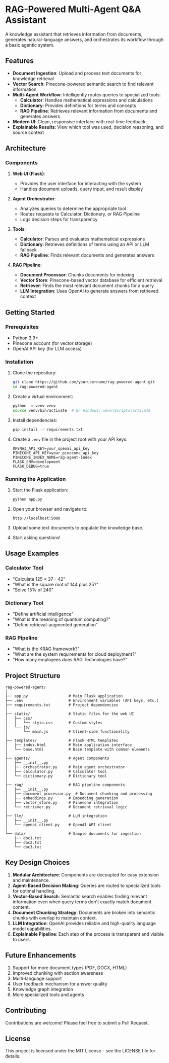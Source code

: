 # RAG-Powered Multi-Agent Q&A Assistant

A knowledge assistant that retrieves information from documents, generates natural-language answers, and orchestrates its workflow through a basic agentic system.

## Features

- **Document Ingestion**: Upload and process text documents for knowledge retrieval
- **Vector Search**: Pinecone-powered semantic search to find relevant information
- **Multi-Agent Workflow**: Intelligently routes queries to specialized tools:
  - **Calculator**: Handles mathematical expressions and calculations
  - **Dictionary**: Provides definitions for terms and concepts
  - **RAG Pipeline**: Retrieves relevant information from documents and generates answers
- **Modern UI**: Clean, responsive interface with real-time feedback
- **Explainable Results**: View which tool was used, decision reasoning, and source context

## Architecture

### Components

1. **Web UI (Flask)**: 
   - Provides the user interface for interacting with the system
   - Handles document uploads, query input, and result display

2. **Agent Orchestrator**:
   - Analyzes queries to determine the appropriate tool
   - Routes requests to Calculator, Dictionary, or RAG Pipeline
   - Logs decision steps for transparency

3. **Tools**:
   - **Calculator**: Parses and evaluates mathematical expressions
   - **Dictionary**: Retrieves definitions of terms using an API or LLM fallback
   - **RAG Pipeline**: Finds relevant documents and generates answers

4. **RAG Pipeline**:
   - **Document Processor**: Chunks documents for indexing
   - **Vector Store**: Pinecone-based vector database for efficient retrieval
   - **Retriever**: Finds the most relevant document chunks for a query
   - **LLM Integration**: Uses OpenAI to generate answers from retrieved context

## Getting Started

### Prerequisites

- Python 3.9+
- Pinecone account (for vector storage)
- OpenAI API key (for LLM access)

### Installation

1. Clone the repository:
   ```bash
   git clone https://github.com/yourusername/rag-powered-agent.git
   cd rag-powered-agent
   ```

2. Create a virtual environment:
   ```bash
   python -m venv venv
   source venv/bin/activate  # On Windows: venv\Scripts\activate
   ```

3. Install dependencies:
   ```bash
   pip install -r requirements.txt
   ```

4. Create a `.env` file in the project root with your API keys:
   ```
   OPENAI_API_KEY=your_openai_api_key
   PINECONE_API_KEY=your_pinecone_api_key
   PINECONE_INDEX_NAME=rag-agent-index
   FLASK_ENV=development
   FLASK_DEBUG=true
   ```

### Running the Application

1. Start the Flask application:
   ```bash
   python app.py
   ```

2. Open your browser and navigate to:
   ```
   http://localhost:5000
   ```

3. Upload some text documents to populate the knowledge base.

4. Start asking questions!

## Usage Examples

### Calculator Tool
- "Calculate 125 * 37 - 42"
- "What is the square root of 144 plus 25?"
- "Solve 15% of 240"

### Dictionary Tool
- "Define artificial intelligence"
- "What is the meaning of quantum computing?"
- "Define retrieval-augmented generation"

### RAG Pipeline
- "What is the KRAG framework?"
- "What are the system requirements for cloud deployment?"
- "How many employees does RAG Technologies have?"

## Project Structure

```
rag-powered-agent/
│
├── app.py                  # Main Flask application
├── .env                    # Environment variables (API keys, etc.)
├── requirements.txt        # Project dependencies
│
├── static/                 # Static files for the web UI
│   ├── css/
│   │   └── style.css       # Custom styles
│   └── js/
│       └── main.js         # Client-side functionality
│
├── templates/              # Flask HTML templates
│   ├── index.html          # Main application interface
│   └── base.html           # Base template with common elements
│
├── agents/                 # Agent components
│   ├── __init__.py
│   ├── orchestrator.py     # Main agent orchestrator
│   ├── calculator.py       # Calculator tool
│   └── dictionary.py       # Dictionary tool
│
├── rag/                    # RAG pipeline components
│   ├── __init__.py
│   ├── document_processor.py  # Document chunking and processing
│   ├── embeddings.py       # Embedding generation
│   ├── vector_store.py     # Pinecone integration
│   └── retriever.py        # Document retrieval logic
│
├── llm/                    # LLM integration
│   ├── __init__.py
│   └── openai_client.py    # OpenAI API client
│
└── data/                   # Sample documents for ingestion
    ├── doc1.txt
    ├── doc2.txt
    └── doc3.txt
```

## Key Design Choices

1. **Modular Architecture**: Components are decoupled for easy extension and maintenance.
2. **Agent-Based Decision Making**: Queries are routed to specialized tools for optimal handling.
3. **Vector-Based Search**: Semantic search enables finding relevant information even when query terms don't exactly match document content.
4. **Document Chunking Strategy**: Documents are broken into semantic chunks with overlap to maintain context.
5. **LLM Integration**: OpenAI provides reliable and high-quality language model capabilities.
6. **Explainable Pipeline**: Each step of the process is transparent and visible to users.

## Future Enhancements

1. Support for more document types (PDF, DOCX, HTML)
2. Improved chunking with section awareness
3. Multi-language support
4. User feedback mechanism for answer quality
5. Knowledge graph integration
6. More specialized tools and agents

## Contributing

Contributions are welcome! Please feel free to submit a Pull Request.

## License

This project is licensed under the MIT License - see the LICENSE file for details.